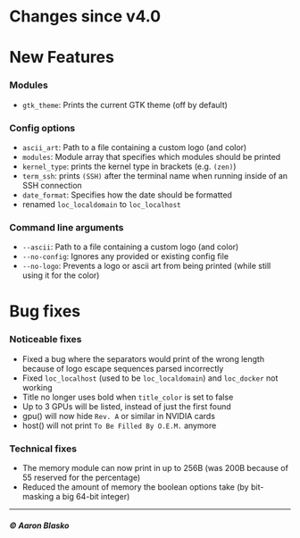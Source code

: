 # Changes since v4.0

# New Features

### Modules
* `gtk_theme`: Prints the current GTK theme (off by default)

### Config options
* `ascii_art`: Path to a file containing a custom logo (and color)
* `modules`: Module array that specifies which modules should be printed
* `kernel_type`: prints the kernel type in brackets (e.g. `(zen)`)
* `term_ssh`: prints `(SSH)` after the terminal name when running inside of an SSH connection
* `date_format`: Specifies how the date should be formatted
* renamed `loc_localdomain` to `loc_localhost`

### Command line arguments
* `--ascii`: Path to a file containing a custom logo (and color)
* `--no-config`: Ignores any provided or existing config file
* `--no-logo`: Prevents a logo or ascii art from being printed (while still using it for the color)


# Bug fixes

### Noticeable fixes
* Fixed a bug where the separators would print of the wrong length because of logo escape sequences parsed incorrectly
* Fixed `loc_localhost` (used to be `loc_localdomain`) and `loc_docker` not working
* Title no longer uses bold when `title_color` is set to false
* Up to 3 GPUs will be listed, instead of just the first found
* gpu() will now hide `Rev. A` or similar in NVIDIA cards
* host() will not print `To Be Filled By O.E.M.` anymore

### Technical fixes
* The memory module can now print in up to 256B (was 200B because of 55 reserved for the percentage)
* Reduced the amount of memory the boolean options take (by bit-masking a big 64-bit integer)

---

##### © Aaron Blasko
